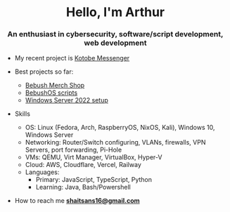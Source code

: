 <h1 align="center">Hello, I'm Arthur</h1>
<h3 align="center">An enthusiast in cybersecurity, software/script development, web development</h3>

- My recent project is [Kotobe Messenger](https://kotobe.bebxsh.org)

- Best projects so far:
  - [Bebush Merch Shop](https://shop.bebxsh.org/)
  - [BebushOS scripts](https://github.com/qewaru/bebushos)
  - [Windows Server 2022 setup](https://github.com/qewaru/win-server-setup)

- Skills
  - OS: Linux (Fedora, Arch, RaspberryOS, NixOS, Kali), Windows 10, Windows Server
  - Networking: Router/Switch configuring, VLANs, firewalls, VPN Servers, port forwarding, Pi-Hole
  - VMs: QEMU, Virt Manager, VirtualBox, Hyper-V
  - Cloud: AWS, Cloudflare, Vercel, Railway
  - Languages:
      - Primary: JavaScript, TypeScript, Python
      - Learning: Java, Bash/Powershell

- How to reach me **shaitsans16@gmail.com**
